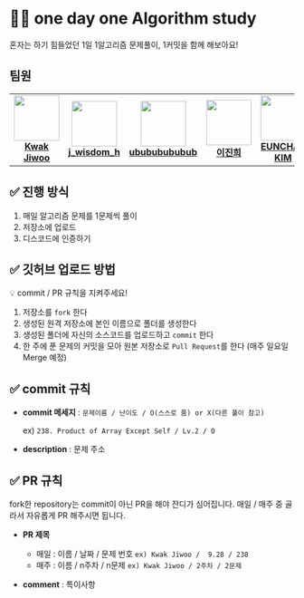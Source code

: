 # 👨‍💻 one day one Algorithm study
혼자는 하기 힘들었던 1일 1알고리즘 문제풀이, 1커밋을 함께 해보아요!

## 팀원
<table>
  <tr>
   <td align="center"><a href="https://github.com/jiwoo84"><img src="https://avatars.githubusercontent.com/u/86906350?v=4" width="80px;" alt=""/><br /><b>Kwak Jiwoo</b></a></td>
    <td align="center"><a href="https://github.com/bgs-study"><img src="https://avatars.githubusercontent.com/u/79756267?v=4" width="80px;" alt=""/><br /><b>j_wisdom_h</b></a></td>
    <td align="center"><a href="https://github.com/ubububububub"><img src="https://avatars.githubusercontent.com/u/116259958?v=4" width="80px;" alt=""/><br /><b>ubububububub</b></a></td>
    <td align="center"><a href="https://github.com/strombreeding"><img src="https://avatars.githubusercontent.com/u/104059932?v=4" width="80px;" alt=""/><br /><b>이진희</b></a></td>
    <td align="center"><a href="https://github.com/eunbbori"><img src="https://avatars.githubusercontent.com/u/112812483?v=4" width="80px;" alt=""/><br /><b>EUNCHAE KIM</b></a></td>
    <td align="center"><a href="https://github.com/gimmicks-u"><img src="https://avatars.githubusercontent.com/u/88453103?v=4" width="80px;" alt=""/><br /><b>gimmicks-u</b></a></td>
    <td align="center"><a href="https://github.com/junyoung42"><img src="https://avatars.githubusercontent.com/u/80384922?v=4" width="80px;" alt=""/><br /><b>JunYoung</b></a></td>
   
   </tr>
 </table>

## ✅ 진행 방식

1. 매일 알고리즘 문제를 1문제씩 풀이
2. 저장소에 업로드
3. 디스코드에 인증하기

## ✅ 깃허브 업로드 방법

<aside>
💡 commit / PR 규칙을 지켜주세요!
</aside>

1. 저장소를 `fork` 한다
2. 생성된 원격 저장소에 본인 이름으로 폴더를 생성한다
3. 생성된 폴더에 자신의 소스코드를 업로드하고 `commit` 한다
4. 한 주에 푼 문제의 커밋을 모아 원본 저장소로 `Pull Request`를 한다 (매주 일요일 Merge 예정)

## ✅ commit 규칙

- **commit 메세지** : `문제이름 / 난이도 / O(스스로 품) or X(다른 풀이 참고)`
    
    ex) `238. Product of Array Except Self / Lv.2 / O`
    
- **description** : 문제 주소

## ✅ PR 규칙

fork한 repository는 commit이 아닌 PR을 해야 잔디가 심어집니다.
매일 / 매주 중 골라서 자유롭게 PR 해주시면 됩니다.

- **PR 제목**
    - 매일 : 이름 / 날짜 / 문제 번호 `ex) Kwak Jiwoo /  9.28 / 238`
    - 매주 : 이름 / n주차 / n문제 `ex) Kwak Jiwoo / 2주차 / 2문제`
    
- **comment** : 특이사항
